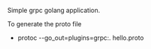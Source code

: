 Simple grpc golang application. 


To generate the proto file

 - protoc --go_out=plugins=grpc:. hello.proto